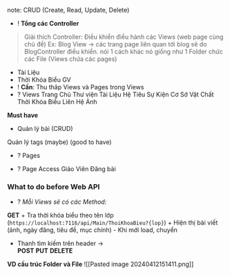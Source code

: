note: CRUD (Create, Read, Update, Delete)

+ ! **Tổng các Controller**
>Giải thích Controller:  Điều khiển điều hành các Views (web page cùng chủ đề)
>Ex: Blog View -> các trang page liên quan tới blog sẽ do BlogController điều khiển.
>nói 1 cách khác nó giống như 1 Folder chức các File (Views chứa các pages)
+ Tài Liệu
+ Thời Khóa Biểu GV
+ ! **Cần**: Thu thâp Views và Pages trong Views
+ ? Views
Trang Chủ
Thư viện
Tài Liệu
Hệ Tiêu 
Sự Kiện
Cơ Sở Vật Chất
Thời Khóa Biểu
Liên Hệ
Ảnh 

**Must have**
+ Quản lý bài (CRUD)

Quản lý tags (maybe) (good to have)



+ ? Pages


+ ? Page Access
Giáo Viên 
	Đăng bài


### What to do before Web API
+ ? *Mỗi Views sẽ có các Method:*

**GET**
	+ Tra thời khóa biểu theo tên lớp (`https://localhost:7116/api/Main/ThoiKhoaBieu?{lop}`)
	+ Hiện thị bài viết (ảnh, ngày đăng, tiêu đề, mục chính) - Khi mới load, chuyển 

+ Thanh tìm kiếm trên header ->  
**POST**
**PUT**
**DELETE**


**VD cấu trúc Folder và File**
![[Pasted image 20240412151411.png]]
